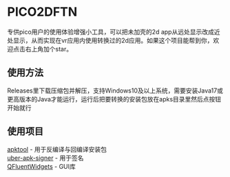 # PICO2DFTN
专供pico用户的使用体验增强小工具，可以把未加壳的2d app从远处显示改成近处显示，从而实现在vr应用内使用转换过的2d应用。如果这个项目能帮到你，欢迎点击右上角加个star。  
## 使用方法
Releases里下载压缩包并解压，支持Windows10及以上系统，需要安装Java17或更高版本的Java才能运行，运行后把要转换的安装包放在apks目录里然后点按钮开始就行   
## 使用项目
[apktool](https://github.com/iBotPeaches/Apktool) - 用于反编译与回编译安装包  
[uber-apk-signer](https://github.com/patrickfav/uber-apk-signer) - 用于签名  
[QFluentWidgets](https://github.com/zhiyiYo/PyQt-Fluent-Widgets) - GUI库
